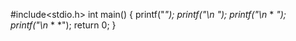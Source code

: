 #include<stdio.h>
int main()
{
	printf("*");
	printf("\n* *");
	printf("\n* * *");
	printf("\n* * *");
	return 0;
}
